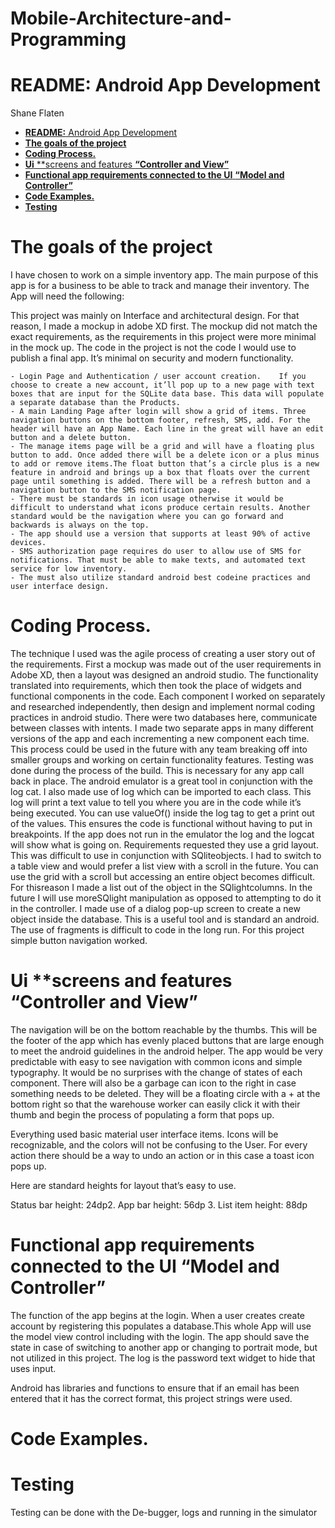 # Mobile-Architecture-and-Programming


<!doctype html>
<html>
<head>
	<meta charset="UTF-8">
	<title>Simple_Android_App_SFlaten</title>
</head>
<body>
<h1 id="readme-android-app-development"><strong>README:</strong> Android App Development</h1>

<p>Shane Flaten</p><div class="TOC">


<ul>
<li><a href="#readme-android-app-development"><strong>README:</strong> Android App Development</a></li>
<li><a href="#the-goals-of-the-project"><strong>The goals of the project</strong></a></li>
<li><a href="#coding-process"><strong>Coding Process.</strong></a></li>
<li><a href="#ui-screens-and-features-controller-and-view"><strong>Ui</strong> **screens and features <strong>“Controller and View”</strong></a></li>
<li><a href="#functional-app-requirements-connected-to-the-ui-model-and-controller"><strong>Functional app requirements connected to the UI</strong> <strong>“Model and Controller”</strong></a></li>
<li><a href="#code-examples"><strong>Code Examples.</strong></a></li>
<li><a href="#testing"><strong>Testing</strong></a></li>
</ul>
</div>

<h1 id="the-goals-of-the-project"><strong>The goals of the project</strong></h1>

<p>I have chosen to work on a simple inventory app. The main purpose of this app is for a business to be able to track and manage their inventory. The App will need the following:</p>

<p>This project was mainly on Interface and architectural design. For that reason, I made a mockup in adobe XD first. The mockup did not match the exact requirements, as the requirements in this project were more minimal in the mock up. The code in the project is not the code I would use to publish a final app. It’s minimal on security and modern functionality.</p>

<pre><code>- Login Page and Authentication / user account creation.    If you choose to create a new account, it’ll pop up to a new page with text boxes that are input for the SQLite data base. This data will populate a separate database than the Products.
- A main Landing Page after login will show a grid of items. Three navigation buttons on the bottom footer, refresh, SMS, add. For the header will have an App Name. Each line in the great will have an edit button and a delete button.
- The manage items page will be a grid and will have a floating plus button to add. Once added there will be a delete icon or a plus minus to add or remove items.The float button that’s a circle plus is a new feature in android and brings up a box that floats over the current page until something is added. There will be a refresh button and a navigation button to the SMS notification page.
- There must be standards in icon usage otherwise it would be difficult to understand what icons produce certain results. Another standard would be the navigation where you can go forward and backwards is always on the top.
- The app should use a version that supports at least 90% of active devices. 
- SMS authorization page requires do user to allow use of SMS for notifications. That must be able to make texts, and automated text service for low inventory.
- The must also utilize standard android best codeine practices and user interface design.
</code></pre>

<h1 id="coding-process"><strong>Coding Process.</strong></h1>

<p>The technique I used was the agile process of creating a user story out of the requirements. First a mockup was made out of the user requirements in Adobe XD, then a layout was designed an android studio. The functionality translated into requirements, which then took the place of widgets and functional components in the code. Each component I worked on separately and researched independently, then design and implement normal coding practices in android studio. There were two databases here, communicate between classes with intents. I made two separate apps in many different versions of the app and each incrementing a new component each time. This process could be used in the future with any team breaking off into smaller groups and working on certain functionality features. Testing was done during the process of the build. This is necessary for any app call back in place. The android emulator is a great tool in conjunction with the log cat. I also made use of log which can be imported to each class. This log will print a text value to tell you where you are in the code while it’s being executed. You can use valueOf() inside the log tag to get a print out of the values. This ensures the code is functional without having to put in breakpoints. If the app does not run in the emulator the log and the logcat will show what is going on. Requirements requested they use a grid layout. This was difficult to use in conjunction with SQliteobjects. I had to switch to a table view and would prefer a list view with a scroll in the future. You can use the grid with a scroll but accessing an entire object becomes difficult. For thisreason I made a list out of the object in the SQlightcolumns. In the future I will use moreSQlight manipulation as opposed to attempting to do it in the controller. I made use of a dialog pop-up screen to create a new object inside the database. This is a useful tool and is standard an android. The use of fragments is difficult to code in the long run. For this project simple button navigation worked.</p>

<h1 id="ui-screens-and-features-controller-and-view"><strong>Ui</strong> **screens and features <strong>“Controller and View”</strong></h1>

<p>The navigation will be on the bottom reachable by the thumbs. This will be the footer of the app which has evenly placed buttons that are large enough to meet the android guidelines in the android helper. The app would be very predictable with easy to see navigation with common icons and simple typography. It would be no surprises with the change of states of each component. There will also be a garbage can icon to the right in case something needs to be deleted. They will be a floating circle with a + at the bottom right so that the warehouse worker can easily click it with their thumb and begin the process of populating a form that pops up. </p>

<p>Everything used basic material user interface items. Icons will be recognizable, and the colors will not be confusing to the User. For every action there should be a way to undo an action or in this case a toast icon pops up. </p>

<p>Here are standard heights for layout that’s easy to use.</p>

<p>Status bar height: 24dp2. App bar height: 56dp
3. List item height: 88dp</p>

<h1 id="functional-app-requirements-connected-to-the-ui-model-and-controller"><strong>Functional app requirements connected to the UI</strong> <strong>“Model and Controller”</strong></h1>

<p>The function of the app begins at the login. When a user creates create account by registering this populates a database.This whole App will use the model view control including with the login. The app should save the state in case of switching to another app or changing to portrait mode, but not utilized in this project. The log is the password text widget to hide that uses input.</p>

<p>Android has libraries and functions to ensure that if an email has been entered that it has the correct format, this project strings were used. </p>

<h1 id="code-examples"><strong>Code Examples.</strong></h1>

<h1 id="testing"><strong>Testing</strong></h1>

<p>Testing can be done with the De-bugger, logs and running in the simulator</p>
</body>
</html>


